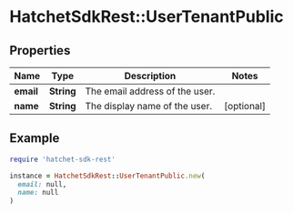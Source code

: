 # HatchetSdkRest::UserTenantPublic

## Properties

| Name | Type | Description | Notes |
| ---- | ---- | ----------- | ----- |
| **email** | **String** | The email address of the user. |  |
| **name** | **String** | The display name of the user. | [optional] |

## Example

```ruby
require 'hatchet-sdk-rest'

instance = HatchetSdkRest::UserTenantPublic.new(
  email: null,
  name: null
)
```

